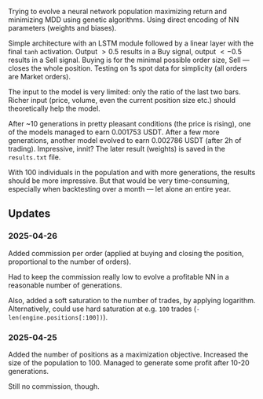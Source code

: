 Trying to evolve a neural network population maximizing return and minimizing MDD using genetic algorithms.
Using direct encoding of NN parameters (weights and biases).

Simple architecture with an LSTM module followed by a linear layer with the final `tanh` activation.
Output $> 0.5$ results in a Buy signal, output $< -0.5$ results in a Sell signal.
Buying is for the minimal possible order size, Sell — closes the whole position.
Testing on 1s spot data for simplicity (all orders are Market orders).

The input to the model is very limited: only the ratio of the last two bars.
Richer input (price, volume, even the current position size etc.) should theoretically help the model.

After ~10 generations in pretty pleasant conditions (the price is rising), one of the models managed to earn $0.001753$ USDT.
After a few more generations, another model evolved to earn $0.002786$ USDT (after 2h of trading).
Impressive, innit?
The later result (weights) is saved in the `results.txt` file.

With 100 individuals in the population and with more generations, the results should be more impressive.
But that would be very time-consuming, especially when backtesting over a month — let alone an entire year.

## Updates

### 2025-04-26

Added commission per order (applied at buying and closing the position, proportional to the number of orders).

Had to keep the commission really low to evolve a profitable NN in a reasonable number of generations.

Also, added a soft saturation to the number of trades, by applying logarithm.
Alternatively, could use hard saturation at e.g. `100` trades (`-len(engine.positions[:100])`).

### 2025-04-25

Added the number of positions as a maximization objective.
Increased the size of the population to 100.
Managed to generate some profit after 10-20 generations.

Still no commission, though.
